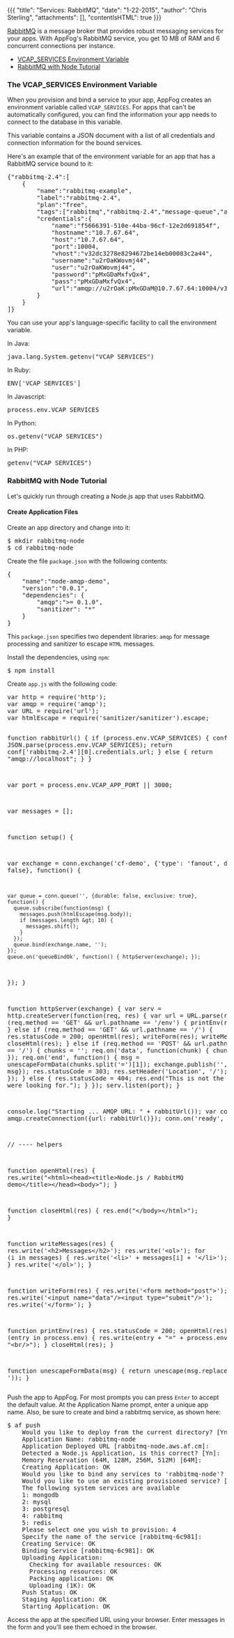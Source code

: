 {{{
  "title": "Services: RabbitMQ",
  "date": "1-22-2015",
  "author": "Chris Sterling",
  "attachments": [],
  "contentIsHTML": true
}}}

<p><a href="http://www.rabbitmq.com/">RabbitMQ</a> is a message broker that provides robust messaging services for your apps. With AppFog's RabbitMQ service, you get 10 MB of RAM and 6 concurrent connections per instance.</p>
<ul>
<li><a href="#rabbitmq-vcap">VCAP_SERVICES Environment Variable</a></li>
<li><a href="#rabbitmq-node-tutorial">RabbitMQ with Node Tutorial</a></li>
</ul>
<h3 id="rabbitmq-vcap">The VCAP_SERVICES Environment Variable</h3>
<p>When you provision and bind a service to your app, AppFog creates an environment variable called <code>VCAP_SERVICES</code>. For apps that can't be automatically configured, you can find the information your app needs to connect to the database in this variable.</p>
<p>This variable contains a JSON document with a list of all credentials and connection information for the bound services.</p>
<p>Here's an example that of the environment variable for an app that has a RabbitMQ service bound to it:</p>
<pre>{"rabbitmq-2.4":[
    {
        "name":"rabbitmq-example",
        "label":"rabbitmq-2.4",
        "plan":"free",
        "tags":["rabbitmq","rabbitmq-2.4","message-queue","amqp"],
        "credentials":{
            "name":"f5666391-510e-44ba-96cf-12e2d691854f",
            "hostname":"10.7.67.64",
            "host":"10.7.67.64",
            "port":10004,
            "vhost":"v32dc3278e8294672be14eb00083c2a44",
            "username":"u2rOaKWovmj44",
            "user":"u2rOaKWovmj44",
            "password":"pMxGDaMxfvQx4",
            "pass":"pMxGDaMxfvQx4",
            "url":"amqp://u2rOaK:pMxGDaM@10.7.67.64:10004/v32dc327"
        }
    }
]}
</pre>
<p>You can use your app's language-specific facility to call the environment variable.</p>
<p>In Java:</p>
<pre>java.lang.System.getenv("VCAP_SERVICES")
</pre>
<p>In Ruby:</p>
<pre>ENV['VCAP_SERVICES']
</pre>
<p>In Javascript:</p>
<pre>process.env.VCAP_SERVICES
</pre>
<p>In Python:</p>
<pre>os.getenv("VCAP_SERVICES")
</pre>
<p>In PHP:</p>
<pre>getenv("VCAP_SERVICES")
</pre>
<h3 id="rabbitmq-node-tutorial">RabbitMQ with Node Tutorial</h3>
<p>Let's quickly run through creating a Node.js app that uses RabbitMQ.</p>
<h4>Create Application Files</h4>
<p>Create an app directory and change into it:</p>
<pre>$ mkdir rabbitmq-node
$ cd rabbitmq-node
</pre>
<p>Create the file <code>package.json</code> with the following contents:</p>
<pre>{
    "name":"node-amqp-demo",
    "version":"0.0.1",
    "dependencies": {
        "amqp":"&gt;= 0.1.0",
        "sanitizer": "*"
    }
}
</pre>
<p>This <code>package.json</code> specifies two dependent libraries: <code>amqp</code> for message processing and sanitizer to escape <code>HTML</code> messages.</p>
<p>Install the dependencies, using <code>npm</code>:</p>
<pre>$ npm install
</pre>
<p>Create <code>app.js</code> with the following code:</p>
<pre>var http = require('http');
var amqp = require('amqp');
var URL = require('url');
var htmlEscape = require('sanitizer/sanitizer').escape;

function rabbitUrl() {
  if (process.env.VCAP_SERVICES) {
    conf = JSON.parse(process.env.VCAP_SERVICES);
    return conf['rabbitmq-2.4'][0].credentials.url;
  }
  else {
    return "amqp://localhost";
  }
}

var port = process.env.VCAP_APP_PORT || 3000;

var messages = [];

function setup() {

  var exchange = conn.exchange('cf-demo', {'type': 'fanout', durable: false}, function() {

    var queue = conn.queue('', {durable: false, exclusive: true},
    function() {
      queue.subscribe(function(msg) {
        messages.push(htmlEscape(msg.body));
        if (messages.length &gt; 10) {
          messages.shift();
        }
      });
      queue.bind(exchange.name, '');
    });
    queue.on('queueBindOk', function() { httpServer(exchange); });
  });
}

function httpServer(exchange) {
  var serv = http.createServer(function(req, res) {
    var url = URL.parse(req.url);
    if (req.method == 'GET' &amp;&amp; url.pathname == '/env') {
      printEnv(res);
    }
    else if (req.method == 'GET' &amp;&amp; url.pathname == '/') {
      res.statusCode = 200;
      openHtml(res);
      writeForm(res);
      writeMessages(res);
      closeHtml(res);
    }
    else if (req.method == 'POST' &amp;&amp; url.pathname == '/') {
      chunks = '';
      req.on('data', function(chunk) { chunks += chunk; });
      req.on('end', function() {
        msg = unescapeFormData(chunks.split('=')[1]);
        exchange.publish('', {body: msg});
        res.statusCode = 303;
        res.setHeader('Location', '/');
        res.end();
      });
    }
    else {
      res.statusCode = 404;
      res.end("This is not the page you were looking for.");
    }
  });
  serv.listen(port);
}

console.log("Starting ... AMQP URL: " + rabbitUrl());
var conn = amqp.createConnection({url: rabbitUrl()});
conn.on('ready', setup);

// ---- helpers

function openHtml(res) {
  res.write("&lt;html&gt;&lt;head&gt;&lt;title&gt;Node.js / RabbitMQ demo&lt;/title&gt;&lt;/head&gt;&lt;body&gt;");
}

function closeHtml(res) {
  res.end("&lt;/body&gt;&lt;/html&gt;");
}

function writeMessages(res) {
  res.write('&lt;h2&gt;Messages&lt;/h2&gt;');
  res.write('&lt;ol&gt;');
  for (i in messages) {
    res.write('&lt;li&gt;' + messages[i] + '&lt;/li&gt;');
  }
  res.write('&lt;/ol&gt;');
}

function writeForm(res) {
  res.write('&lt;form method="post"&gt;');
  res.write('&lt;input name="data"/&gt;&lt;input type="submit"/&gt;');
  res.write('&lt;/form&gt;');
}

function printEnv(res) {
  res.statusCode = 200;
  openHtml(res);
  for (entry in process.env) {
    res.write(entry + "=" + process.env[entry] + "&lt;br/&gt;");
  }
  closeHtml(res);
}

function unescapeFormData(msg) {
  return unescape(msg.replace('+', ' '));
}
</pre>
<p>Push the app to AppFog. For most prompts you can press <code>Enter</code> to accept the default value. At the Application Name prompt, enter a unique app name. Also, be sure to create and bind a rabbitmq service, as shown here:</p>
<pre>$ af push
    Would you like to deploy from the current directory? [Yn]:
    Application Name: rabbitmq-node
    Application Deployed URL [rabbitmq-node.aws.af.cm]:
    Detected a Node.js Application, is this correct? [Yn]:
    Memory Reservation (64M, 128M, 256M, 512M) [64M]:
    Creating Application: OK
    Would you like to bind any services to 'rabbitmq-node'? [yN]: y
    Would you like to use an existing provisioned service? [yN]: n
    The following system services are available
    1: mongodb
    2: mysql
    3: postgresql
    4: rabbitmq
    5: redis
    Please select one you wish to provision: 4
    Specify the name of the service [rabbitmq-6c981]:
    Creating Service: OK
    Binding Service [rabbitmq-6c981]: OK
    Uploading Application:
      Checking for available resources: OK
      Processing resources: OK
      Packing application: OK
      Uploading (1K): OK
    Push Status: OK
    Staging Application: OK
    Starting Application: OK
</pre>
<p>Access the app at the specified URL using your browser. Enter messages in the form and you'll see them echoed in the browser.</p>
